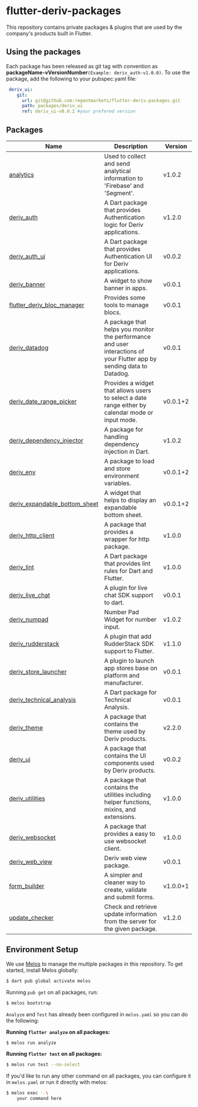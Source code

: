 # flutter-deriv-packages

This repository contains private packages & plugins that are used by the company's products built in Flutter.

## Using the packages
Each package has been released as git tag with convention as **packageName-vVersionNumber**`(Example: deriv_auth-v1.0.0)`. To use the package, add the following to your pubspec.yaml file:

```yaml
 deriv_ui:
    git:
      url: git@github.com:regentmarkets/flutter-deriv-packages.git
      path: packages/deriv_ui
      ref: deriv_ui-v0.0.2 #your prefered version
```


## Packages

| Name                                                                      | Description                                                                                                            | Version
| ------------------------------------------------------------------------- | ---------------------------------------------------------------------------------------------------------------------- | ----------------------|
| [analytics](./packages/analytics)                                         | Used to collect and send analytical information to 'Firebase' and 'Segment'.                                           | v1.0.2
| [deriv_auth](./packages/deriv_auth)                                       | A Dart package that provides Authentication logic for Deriv applications.                                              | v1.2.0
| [deriv_auth_ui](./packages/deriv_auth_ui)                                 | A Dart package that provides Authentication UI for Deriv applications.                                                 | v0.0.2
| [deriv_banner](./packages/deriv_banner)                                   | A widget to show banner in apps.                                                                                       | v0.0.1
| [flutter_deriv_bloc_manager](./packages/deriv_bloc_manager)               | Provides some tools to manage blocs.                                                                                   | v0.0.1
| [deriv_datadog](./packages/deriv_datadog)                                 | A package that helps you monitor the performance and user interactions of your Flutter app by sending data to Datadog. | v0.0.1
| [deriv_date_range_picker](./packages/deriv_date_range_picker)             | Provides a widget that allows users to select a date range either by calendar mode or input mode.                      | v0.0.1+2
| [deriv_dependency_injector](./packages/deriv_dependency_injector)         | A package for handling dependency injection in Dart.                                                                   | v1.0.2
| [deriv_env](./packages/deriv_env)                                         | A package to load and store environment variables.                                                                     | v0.0.1+2
| [deriv_expandable_bottom_sheet](./packages/deriv_expandable_bottom_sheet) | A widget that helps to display an expandable bottom sheet.                                                             | v0.0.1+2
| [deriv_http_client](./packages/deriv_http_client)                         | A package that provides a wrapper for http package.                                                                    | v1.0.0
| [deriv_lint](./packages/deriv_lint)                                       | A Dart package that provides lint rules for Dart and Flutter.                                                          | v1.0.0
| [deriv_live_chat](./packages/deriv_live_chat)                             | A plugin for live chat SDK support to dart.                                                                            | v0.0.1
| [deriv_numpad](./packages/deriv_numpad)                                   | Number Pad Widget for number input.                                                                                    | v1.0.2
| [deriv_rudderstack](./packages/deriv_rudderstack)                         | A plugin that add RudderStack SDK support to Flutter.                                                                  | v1.1.0
| [deriv_store_launcher](./packages/deriv_store_launcher)                   | A plugin to launch app stores base on platform and manufacturer.                                                       | v0.0.1
| [deriv_technical_analysis](./packages/deriv_technical_analysis)           | A Dart package for Technical Analysis.                                                                                 | v0.0.1
| [deriv_theme](./packages/deriv_theme)                                     | A package that contains the theme used by Deriv products.                                                              | v2.2.0
| [deriv_ui](./packages/deriv_ui)                                           | A package that contains the UI components used by Deriv products.                                                      | v0.0.2
| [deriv_utilities](./packages/deriv_utilities)                             | A package that contains the utilities including helper functions, mixins, and extensions.                              | v1.0.0
| [deriv_websocket](./packages/deriv_web_socket_client)                     | A package that provides a easy to use websocket client.                                                                | v1.0.0
| [deriv_web_view](./packages/deriv_web_view)                               | Deriv web view package.                                                                                                | v0.0.1
| [form_builder](./packages/form_builder)                                   | A simpler and cleaner way to create, validate and submit forms.                                                        | v1.0.0+1
| [update_checker](./packages/update_checker)                               | Check and retrieve update information from the server for the given package.                                           | v1.2.0

## Environment Setup

We use [Melos](https://pub.dev/packages/melos) to manage the multiple packages in this repository. To get started, install Melos globally:

```bash
$ dart pub global activate melos
```

Running `pub get` on all packages, run:

```bash
$ melos bootstrap
```

`Analyze` and `Test` has already been configured in `melos.yaml` so you can do the following:

<b>Running `flutter analyze` on all packages:</b>

```bash
$ melos run analyze
```

<b>Running `flutter test` on all packages: </b>

```bash
$ melos run test --no-select
```

If you'd like to run any other command on all packages, you can configure it in `melos.yaml` or run it directly with melos:

```bash
$ melos exec --\
    your command here
``` 



